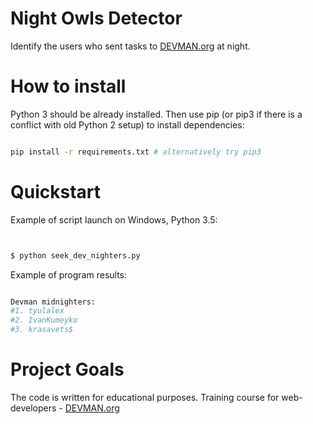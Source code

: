 # Night Owls Detector

Identify the users who sent tasks to [DEVMAN.org](https://devman.org) at night.

# How to install

Python 3 should be already installed. Then use pip (or pip3 if there is a conflict with old Python 2 setup) to install dependencies:

```bash

pip install -r requirements.txt # alternatively try pip3

```

# Quickstart

Example of script launch on Windows, Python 3.5:

``` bash


$ python seek_dev_nighters.py


```

Example of program results:

``` bash

Devman midnighters:
#1. tyulalex
#2. IvanKumeyko
#3. krasavets$ 

```

# Project Goals

The code is written for educational purposes. Training course for web-developers - [DEVMAN.org](https://devman.org)
